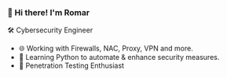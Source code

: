 ### 👋 Hi there! I'm Romar
🛠️ Cybersecurity Engineer

- 🌐 Working with Firewalls, NAC, Proxy, VPN and more.
- 🐍 Learning Python to automate & enhance security measures.
- 🎯 Penetration Testing Enthusiast

<!--
**romarroca/romarroca** is a ✨ _special_ ✨ repository because its `README.md` (this file) appears on your GitHub profile.

Here are some ideas to get you started:

- 🔭 I’m currently working on ...
- 🌱 I’m currently learning ...
- 👯 I’m looking to collaborate on ...
- 🤔 I’m looking for help with ...
- 💬 Ask me about ...
- 📫 How to reach me: ...
- 😄 Pronouns: ...
- ⚡ Fun fact: ...
-->
